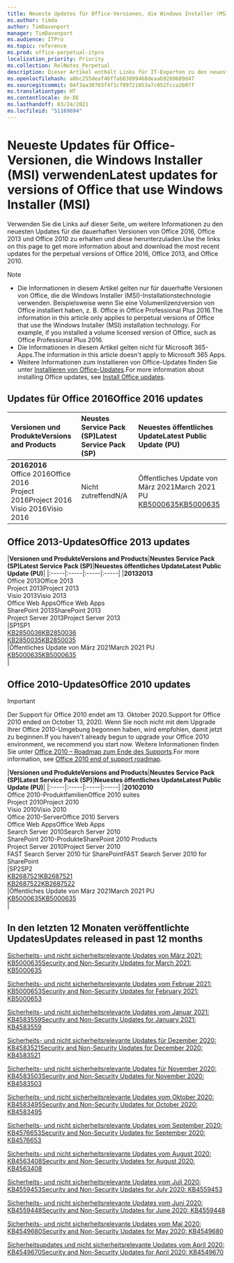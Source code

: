 ```yaml
---
title: Neueste Updates für Office-Versionen, die Windows Installer (MSI) verwenden
ms.author: timda
author: TimDavenport
manager: TimDavenport
ms.audience: ITPro
ms.topic: reference
ms.prod: office-perpetual-itpro
localization_priority: Priority
ms.collection: RelNotes_Perpetual
description: Dieser Artikel enthält Links für IT-Experten zu den neuesten Updateinformationen für dauerhafte Versionen von Office 2016, Office 2013 und Office 2010
ms.openlocfilehash: a0bc255deaf46ffab63899468deaab9289689d47
ms.sourcegitcommit: 04f3aa30703f4f1cf89721853a7c052fcca2b97f
ms.translationtype: HT
ms.contentlocale: de-DE
ms.lasthandoff: 03/24/2021
ms.locfileid: "51169694"
---
```

# <a name="latest-updates-for-versions-of-office-that-use-windows-installer-msi"></a><span data-ttu-id="1e2f3-103">Neueste Updates für Office-Versionen, die Windows Installer (MSI) verwenden</span><span class="sxs-lookup"><span data-stu-id="1e2f3-103">Latest updates for versions of Office that use Windows Installer (MSI)</span></span>

<span data-ttu-id="1e2f3-104">Verwenden Sie die Links auf dieser Seite, um weitere Informationen zu den neuesten Updates für die dauerhaften Versionen von Office 2016, Office 2013 und Office 2010 zu erhalten und diese herunterzuladen.</span><span class="sxs-lookup"><span data-stu-id="1e2f3-104">Use the links on this page to get more information about and download the most recent updates for the perpetual versions of Office 2016, Office 2013, and Office 2010.</span></span>
  
 
> [!NOTE]
> - <span data-ttu-id="1e2f3-p101">Die Informationen in diesem Artikel gelten nur für dauerhafte Versionen von Office, die die Windows Installer (MSI)-Installationstechnologie verwenden. Beispielsweise wenn Sie eine Volumenlizenzversion von Office installiert haben, z. B. Office in Office Professional Plus 2016.</span><span class="sxs-lookup"><span data-stu-id="1e2f3-p101">The information in this article only applies to perpetual versions of Office that use the Windows Installer (MSI) installation technology. For example, if you installed a volume licensed version of Office, such as Office Professional Plus 2016.</span></span>
> - <span data-ttu-id="1e2f3-107">Die Informationen in diesem Artikel gelten nicht für Microsoft 365-Apps.</span><span class="sxs-lookup"><span data-stu-id="1e2f3-107">The information in this article doesn't apply to Microsoft 365 Apps.</span></span>
> - <span data-ttu-id="1e2f3-108">Weitere Informationen zum Installieren von Office-Updates finden Sie unter [Installieren von Office-Updates](https://support.office.com/article/2ab296f3-7f03-43a2-8e50-46de917611c5).</span><span class="sxs-lookup"><span data-stu-id="1e2f3-108">For more information about installing Office updates, see [Install Office updates](https://support.office.com/article/2ab296f3-7f03-43a2-8e50-46de917611c5).</span></span> 


## <a name="office-2016-updates"></a><span data-ttu-id="1e2f3-109">Updates für Office 2016</span><span class="sxs-lookup"><span data-stu-id="1e2f3-109">Office 2016 updates</span></span>

|<span data-ttu-id="1e2f3-110">**Versionen und Produkte**</span><span class="sxs-lookup"><span data-stu-id="1e2f3-110">**Versions and Products**</span></span>|<span data-ttu-id="1e2f3-111">**Neustes Service Pack (SP)**</span><span class="sxs-lookup"><span data-stu-id="1e2f3-111">**Latest Service Pack (SP)**</span></span>|<span data-ttu-id="1e2f3-112">**Neuestes öffentliches Update**</span><span class="sxs-lookup"><span data-stu-id="1e2f3-112">**Latest Public Update (PU)**</span></span>|
|:-----|:-----|:-----|
|<span data-ttu-id="1e2f3-113">**2016**</span><span class="sxs-lookup"><span data-stu-id="1e2f3-113">**2016**</span></span> <br/> <span data-ttu-id="1e2f3-114">Office 2016</span><span class="sxs-lookup"><span data-stu-id="1e2f3-114">Office 2016</span></span>  <br/> <span data-ttu-id="1e2f3-115">Project 2016</span><span class="sxs-lookup"><span data-stu-id="1e2f3-115">Project 2016</span></span>  <br/> <span data-ttu-id="1e2f3-116">Visio 2016</span><span class="sxs-lookup"><span data-stu-id="1e2f3-116">Visio 2016</span></span>  <br/> |<span data-ttu-id="1e2f3-117">Nicht zutreffend</span><span class="sxs-lookup"><span data-stu-id="1e2f3-117">N/A</span></span>  <br/> |<span data-ttu-id="1e2f3-118">Öffentliches Update von März 2021</span><span class="sxs-lookup"><span data-stu-id="1e2f3-118">March 2021 PU</span></span>  <br/> [<span data-ttu-id="1e2f3-119">KB5000635</span><span class="sxs-lookup"><span data-stu-id="1e2f3-119">KB5000635</span></span>](https://support.microsoft.com/help/5000635) <br/> |
   
## <a name="office-2013-updates"></a><span data-ttu-id="1e2f3-120">Office 2013-Updates</span><span class="sxs-lookup"><span data-stu-id="1e2f3-120">Office 2013 updates</span></span>

|<span data-ttu-id="1e2f3-121">**Versionen und Produkte**</span><span class="sxs-lookup"><span data-stu-id="1e2f3-121">**Versions and Products**</span></span>|<span data-ttu-id="1e2f3-122">**Neustes Service Pack (SP)**</span><span class="sxs-lookup"><span data-stu-id="1e2f3-122">**Latest Service Pack (SP)**</span></span>|<span data-ttu-id="1e2f3-123">**Neuestes öffentliches Update**</span><span class="sxs-lookup"><span data-stu-id="1e2f3-123">**Latest Public Update (PU)**</span></span>|
|:-----|:-----|:-----|:-----|
|<span data-ttu-id="1e2f3-124">**2013**</span><span class="sxs-lookup"><span data-stu-id="1e2f3-124">**2013**</span></span> <br/> <span data-ttu-id="1e2f3-125">Office 2013</span><span class="sxs-lookup"><span data-stu-id="1e2f3-125">Office 2013</span></span>  <br/> <span data-ttu-id="1e2f3-126">Project 2013</span><span class="sxs-lookup"><span data-stu-id="1e2f3-126">Project 2013</span></span>  <br/> <span data-ttu-id="1e2f3-127">Visio 2013</span><span class="sxs-lookup"><span data-stu-id="1e2f3-127">Visio 2013</span></span>  <br/> <span data-ttu-id="1e2f3-128">Office Web Apps</span><span class="sxs-lookup"><span data-stu-id="1e2f3-128">Office Web Apps</span></span>  <br/> <span data-ttu-id="1e2f3-129">SharePoint 2013</span><span class="sxs-lookup"><span data-stu-id="1e2f3-129">SharePoint 2013</span></span>  <br/> <span data-ttu-id="1e2f3-130">Project Server 2013</span><span class="sxs-lookup"><span data-stu-id="1e2f3-130">Project Server 2013</span></span>  <br/> |<span data-ttu-id="1e2f3-131">SP1</span><span class="sxs-lookup"><span data-stu-id="1e2f3-131">SP1</span></span> <br/> [<span data-ttu-id="1e2f3-132">KB2850036</span><span class="sxs-lookup"><span data-stu-id="1e2f3-132">KB2850036</span></span>](https://support.microsoft.com/kb/2850036) <br/>[<span data-ttu-id="1e2f3-133">KB2850035</span><span class="sxs-lookup"><span data-stu-id="1e2f3-133">KB2850035</span></span>](https://support.microsoft.com/kb/2850035) <br/> |<span data-ttu-id="1e2f3-134">Öffentliches Update von März 2021</span><span class="sxs-lookup"><span data-stu-id="1e2f3-134">March 2021 PU</span></span>  <br/> [<span data-ttu-id="1e2f3-135">KB5000635</span><span class="sxs-lookup"><span data-stu-id="1e2f3-135">KB5000635</span></span>](https://support.microsoft.com/help/5000635) <br/> |
   
## <a name="office-2010-updates"></a><span data-ttu-id="1e2f3-136">Office 2010-Updates</span><span class="sxs-lookup"><span data-stu-id="1e2f3-136">Office 2010 updates</span></span>
> [!IMPORTANT]
> <span data-ttu-id="1e2f3-137">Der Support für Office 2010 endet am 13. Oktober 2020.</span><span class="sxs-lookup"><span data-stu-id="1e2f3-137">Support for Office 2010 ended on October 13, 2020.</span></span> <span data-ttu-id="1e2f3-138">Wenn Sie noch nicht mit dem Upgrade Ihrer Office 2010-Umgebung begonnen haben, wird empfohlen, damit jetzt zu beginnen.</span><span class="sxs-lookup"><span data-stu-id="1e2f3-138">If you haven't already begun to upgrade your Office 2010 environment, we recommend you start now.</span></span> <span data-ttu-id="1e2f3-139">Weitere Informationen finden Sie unter [Office 2010 – Roadmap zum Ende des Supports](/DeployOffice/office-2010-end-support-roadmap).</span><span class="sxs-lookup"><span data-stu-id="1e2f3-139">For more information, see [Office 2010 end of support roadmap](/DeployOffice/office-2010-end-support-roadmap).</span></span> 

|<span data-ttu-id="1e2f3-140">**Versionen und Produkte**</span><span class="sxs-lookup"><span data-stu-id="1e2f3-140">**Versions and Products**</span></span>|<span data-ttu-id="1e2f3-141">**Neustes Service Pack (SP)**</span><span class="sxs-lookup"><span data-stu-id="1e2f3-141">**Latest Service Pack (SP)**</span></span>|<span data-ttu-id="1e2f3-142">**Neuestes öffentliches Update**</span><span class="sxs-lookup"><span data-stu-id="1e2f3-142">**Latest Public Update (PU)**</span></span>|
|:-----|:-----|:-----|:-----|
|<span data-ttu-id="1e2f3-143">**2010**</span><span class="sxs-lookup"><span data-stu-id="1e2f3-143">**2010**</span></span> <br/> <span data-ttu-id="1e2f3-144">Office 2010-Produktfamilien</span><span class="sxs-lookup"><span data-stu-id="1e2f3-144">Office 2010 suites</span></span>  <br/> <span data-ttu-id="1e2f3-145">Project 2010</span><span class="sxs-lookup"><span data-stu-id="1e2f3-145">Project 2010</span></span>  <br/> <span data-ttu-id="1e2f3-146">Visio 2010</span><span class="sxs-lookup"><span data-stu-id="1e2f3-146">Visio 2010</span></span>  <br/> <span data-ttu-id="1e2f3-147">Office 2010-Server</span><span class="sxs-lookup"><span data-stu-id="1e2f3-147">Office 2010 Servers</span></span>  <br/> <span data-ttu-id="1e2f3-148">Office Web Apps</span><span class="sxs-lookup"><span data-stu-id="1e2f3-148">Office Web Apps</span></span>  <br/> <span data-ttu-id="1e2f3-149">Search Server 2010</span><span class="sxs-lookup"><span data-stu-id="1e2f3-149">Search Server 2010</span></span>  <br/> <span data-ttu-id="1e2f3-150">SharePoint 2010-Produkte</span><span class="sxs-lookup"><span data-stu-id="1e2f3-150">SharePoint 2010 Products</span></span>  <br/> <span data-ttu-id="1e2f3-151">Project Server 2010</span><span class="sxs-lookup"><span data-stu-id="1e2f3-151">Project Server 2010</span></span>  <br/> <span data-ttu-id="1e2f3-152">FAST Search Server 2010 für SharePoint</span><span class="sxs-lookup"><span data-stu-id="1e2f3-152">FAST Search Server 2010 for SharePoint</span></span>  <br/> |<span data-ttu-id="1e2f3-153">SP2</span><span class="sxs-lookup"><span data-stu-id="1e2f3-153">SP2</span></span> <br/>[<span data-ttu-id="1e2f3-154">KB2687521</span><span class="sxs-lookup"><span data-stu-id="1e2f3-154">KB2687521</span></span>](https://support.microsoft.com/kb/2687521) <br/> [<span data-ttu-id="1e2f3-155">KB2687522</span><span class="sxs-lookup"><span data-stu-id="1e2f3-155">KB2687522</span></span>](https://support.microsoft.com/kb/2687522) <br/> |<span data-ttu-id="1e2f3-156">Öffentliches Update von März 2021</span><span class="sxs-lookup"><span data-stu-id="1e2f3-156">March 2021 PU</span></span>  <br/> [<span data-ttu-id="1e2f3-157">KB5000635</span><span class="sxs-lookup"><span data-stu-id="1e2f3-157">KB5000635</span></span>](https://support.microsoft.com/help/5000635) <br/> |
   

   
## <a name="updates-released-in-past-12-months"></a><span data-ttu-id="1e2f3-158">In den letzten 12 Monaten veröffentlichte Updates</span><span class="sxs-lookup"><span data-stu-id="1e2f3-158">Updates released in past 12 months</span></span>

[<span data-ttu-id="1e2f3-159">Sicherheits- und nicht sicherheitsrelevante Updates von März 2021: KB5000635</span><span class="sxs-lookup"><span data-stu-id="1e2f3-159">Security and Non-Security Updates for March 2021: KB5000635</span></span>](https://support.microsoft.com/help/5000635)

[<span data-ttu-id="1e2f3-160">Sicherheits- und nicht sicherheitsrelevante Updates vom Februar 2021: KB5000653</span><span class="sxs-lookup"><span data-stu-id="1e2f3-160">Security and Non-Security Updates for February 2021: KB5000653</span></span>](https://support.microsoft.com/help/5000653)

[<span data-ttu-id="1e2f3-161">Sicherheits- und nicht sicherheitsrelevante Updates vom Januar 2021: KB4583559</span><span class="sxs-lookup"><span data-stu-id="1e2f3-161">Security and Non-Security Updates for January 2021: KB4583559</span></span>](https://support.microsoft.com/help/4583559)

[<span data-ttu-id="1e2f3-162">Sicherheits- und nicht sicherheitsrelevante Updates für Dezember 2020: KB4583521</span><span class="sxs-lookup"><span data-stu-id="1e2f3-162">Security and Non-Security Updates for December 2020: KB4583521</span></span>](https://support.microsoft.com/help/4583521)

[<span data-ttu-id="1e2f3-163">Sicherheits- und nicht sicherheitsrelevante Updates für November 2020: KB4583503</span><span class="sxs-lookup"><span data-stu-id="1e2f3-163">Security and Non-Security Updates for November 2020: KB4583503</span></span>](https://support.microsoft.com/help/4583503)

[<span data-ttu-id="1e2f3-164">Sicherheits- und nicht sicherheitsrelevante Updates vom Oktober 2020: KB4583495</span><span class="sxs-lookup"><span data-stu-id="1e2f3-164">Security and Non-Security Updates for October 2020: KB4583495</span></span>](https://support.microsoft.com/help/4583495)

[<span data-ttu-id="1e2f3-165">Sicherheits- und nicht sicherheitsrelevante Updates vom September 2020: KB4576653</span><span class="sxs-lookup"><span data-stu-id="1e2f3-165">Security and Non-Security Updates for September 2020: KB4576653</span></span>](https://support.microsoft.com/help/4576653)

[<span data-ttu-id="1e2f3-166">Sicherheits- und nicht sicherheitsrelevante Updates vom August 2020: KB4563408</span><span class="sxs-lookup"><span data-stu-id="1e2f3-166">Security and Non-Security Updates for August 2020: KB4563408</span></span>](https://support.microsoft.com/help/4563408)

[<span data-ttu-id="1e2f3-167">Sicherheits- und nicht sicherheitsrelevante Updates vom Juli 2020: KB4559453</span><span class="sxs-lookup"><span data-stu-id="1e2f3-167">Security and Non-Security Updates for July 2020: KB4559453</span></span>](https://support.microsoft.com/help/4559453)

[<span data-ttu-id="1e2f3-168">Sicherheits- und nicht sicherheitsrelevante Updates vom Juni 2020: KB4559448</span><span class="sxs-lookup"><span data-stu-id="1e2f3-168">Security and Non-Security Updates for June 2020: KB4559448</span></span>](https://support.microsoft.com/help/4559448)

[<span data-ttu-id="1e2f3-169">Sicherheits- und nicht sicherheitsrelevante Updates vom Mai 2020: KB4549680</span><span class="sxs-lookup"><span data-stu-id="1e2f3-169">Security and Non-Security Updates for May 2020: KB4549680</span></span>](https://support.microsoft.com/help/4549680)

[<span data-ttu-id="1e2f3-170">Sicherheitsupdates und nicht sicherheitsrelevante Updates vom April 2020: KB4549670</span><span class="sxs-lookup"><span data-stu-id="1e2f3-170">Security and Non-Security Updates for April 2020: KB4549670</span></span>](https://support.microsoft.com/help/4549670)







 




</br>